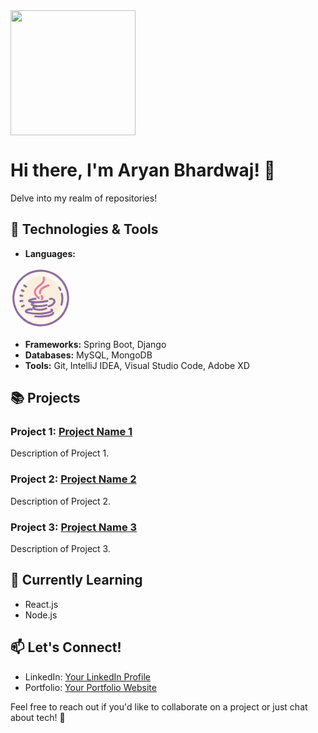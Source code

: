 <img src="https://github.com/AryanBhardwaj789/AryanBhardwaj789/raw/main/ARYAN%20BHARDWAJ.png" height="200" />


# Hi there, I'm Aryan Bhardwaj! 👋

Delve into my realm of repositories!


## 🔧 Technologies & Tools

- **Languages:**
<svg xmlns="http://www.w3.org/2000/svg" x="0px" y="0px" width="100" height="100" viewBox="0 0 64 64">
<path fill="#fff7f0" d="M31 3A28 28 0 1 0 31 59A28 28 0 1 0 31 3Z" transform="rotate(-83.33 31 31)"></path><path fill="#faefde" d="M31,53a22.38,22.38,0,0,1-2.59-.15A22,22,0,0,1,31,9a22.38,22.38,0,0,1,2.59.15A22,22,0,0,1,31,53Z"></path><path fill="#8d6c9f" d="M53.75,13A29,29,0,1,0,8.25,49,28.81,28.81,0,0,0,27.63,59.8a29.53,29.53,0,0,0,3.43.2A29,29,0,0,0,53.75,13Zm4.07,21.12A27,27,0,0,1,4.18,27.86,27,27,0,0,1,30.95,4a27.39,27.39,0,0,1,3.19.19A27,27,0,0,1,57.82,34.14Z"></path><path fill="#8d6c9f" d="M10 29.55l2 .23h.12a1 1 0 0 0 .11-2l-2-.23a1 1 0 1 0-.23 2zM13.19 33.74a1 1 0 0 0-1.13-.84l-2 .29a1 1 0 0 0 .14 2h.15l2-.29A1 1 0 0 0 13.19 33.74zM15.26 20.21a1 1 0 1 0 1.19-1.6l-1.6-1.19A1 1 0 1 0 13.65 19zM13.2 37.86l-1.84.79a1 1 0 1 0 .79 1.84L14 39.7a1 1 0 1 0-.79-1.84zM11.15 24l1.86.74a1 1 0 0 0 .74-1.86l-1.86-.74A1 1 0 0 0 11.15 24zM49.47 19.54a1 1 0 0 0-.35 1.37 20.89 20.89 0 0 1 1.06 2A1 1 0 1 0 52 22.11a23.06 23.06 0 0 0-1.16-2.23A1 1 0 0 0 49.47 19.54zM51.52 26.87a21.1 21.1 0 0 1-.31 10.73 1 1 0 0 0 .68 1.24 1 1 0 0 0 .28 0 1 1 0 0 0 1-.72 23.1 23.1 0 0 0 .34-11.75 1 1 0 0 0-1.95.45z"></path><path fill="#ed7899" d="M29.81 22.6a4.92 4.92 0 0 0-.48 4A1 1 0 1 0 31.25 26a3 3 0 0 1 .29-2.4c1.41-2.45 6-4.06 7.61-4.47a1 1 0 0 0-.49-1.94C38.39 17.25 31.93 18.91 29.81 22.6zM31.54 33.11a1 1 0 0 0 1.38-.29 3.55 3.55 0 0 0-.3-4.53 1 1 0 1 0-1.51 1.31 1.56 1.56 0 0 1 .14 2.12A1 1 0 0 0 31.54 33.11z"></path><path fill="#8d6c9f" d="M43.67,44.11c.24-.68,0-1.61-1.2-2.17a1,1,0,0,0-1,1.75c-2,1.55-13,3.9-23.76,1.19a4.49,4.49,0,0,1-.87-.34c.84-.67,3.66-1.35,4.36-1a1,1,0,0,0,1.15-1.64c-1.44-1-4.9-.07-6.31.77-1.23.74-1.41,1.54-1.34,2.09.17,1.33,1.88,1.84,2.49,2a45.8,45.8,0,0,0,11,1.29C36.18,48.1,42.93,46.23,43.67,44.11Z"></path><path fill="#8d6c9f" d="M21.39,35.94a1.66,1.66,0,0,0-.6,1.83c.24.76,1.11,1.36,2.39,1.79a1.91,1.91,0,0,0-.85,1.16,1.74,1.74,0,0,0,.73,1.75c1.08.88,3.58,1.53,6.53,1.53A19,19,0,0,0,37,42.57a1,1,0,0,0-.79-1.84c-4.88,2.09-10.34,1.21-11.68.35a5.14,5.14,0,0,1,1-.36,9.59,9.59,0,0,1,2.38-.36,1,1,0,0,0,.15,0l1,0a29.89,29.89,0,0,0,8.17-1.13,1,1,0,0,0-.56-1.92c-6.37,1.87-12.49.85-13.8,0a5.21,5.21,0,0,1,1.25-.56,10.63,10.63,0,0,1,2.49-.46h0A49.7,49.7,0,0,0,38.09,35,1,1,0,0,0,37.58,33,44,44,0,0,1,26.66,34.3l-.07,0h-.23a28.28,28.28,0,0,1-5.79-.51,14.56,14.56,0,0,1,5-1,1,1,0,0,0,0-2,15.78,15.78,0,0,0-6.73,1.62c-1.26.78-1,1.72-.87,2C18.31,35.14,19.59,35.64,21.39,35.94Z"></path><path fill="#8d6c9f" d="M39.93,31a1,1,0,1,0,.66,1.89,2.82,2.82,0,0,1,2.84.38A1.59,1.59,0,0,1,44,34.89c-.32,1.38-2.21,2.69-5.07,3.51a1,1,0,0,0,.27,2,1,1,0,0,0,.27,0c5-1.42,6.18-3.73,6.47-5a3.59,3.59,0,0,0-1.14-3.52A4.82,4.82,0,0,0,39.93,31Z"></path><path fill="#ed7899" d="M28.55,31.87a1,1,0,1,0,1.18-1.62c-3.46-2.53-4.5-4.75-3.38-7.17a13.67,13.67,0,0,1,4.2-4.33c2.61-2,5.57-4.28,4.4-8.89a1,1,0,0,0-1.94.49c.81,3.18-.79,4.59-3.68,6.81a15.42,15.42,0,0,0-4.78,5C22.22,27.24,27,30.72,28.55,31.87Z"></path><path fill="#8d6c9f" d="M43.72,45.17a1,1,0,0,0-1.07.92c-.12,1.54-6.87,3.35-17.19,2.69a1,1,0,0,0-1.06.93,1,1,0,0,0,.93,1.06c.22,0,1.89.12,4.17.12,5.59,0,14.83-.61,15.14-4.65A1,1,0,0,0,43.72,45.17Z"></path>
</svg>

- **Frameworks:** Spring Boot, Django
- **Databases:** MySQL, MongoDB
- **Tools:** Git, IntelliJ IDEA, Visual Studio Code, Adobe XD

## 📚 Projects

### Project 1: [Project Name 1](link-to-project1)
Description of Project 1.

### Project 2: [Project Name 2](link-to-project2)
Description of Project 2.

### Project 3: [Project Name 3](link-to-project3)
Description of Project 3.

## 🌱 Currently Learning

- React.js
- Node.js

## 📫 Let's Connect!

- LinkedIn: [Your LinkedIn Profile](link-to-linkedin)
- Portfolio: [Your Portfolio Website](link-to-portfolio)

Feel free to reach out if you'd like to collaborate on a project or just chat about tech! 🚀
